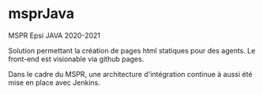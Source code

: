# msprJava
MSPR Epsi JAVA 2020-2021

Solution permettant la création de pages html statiques pour des agents.
Le front-end est visionable via github pages.

Dans le cadre du MSPR, une architecture d'intégration continue à aussi été mise en place avec Jenkins.

